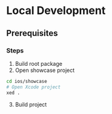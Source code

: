 # Local Development

## Prerequisites

### Steps

1. Build root package
2. Open showcase project
```bash
cd ios/showcase
# Open Xcode project
xed .
```
3. Build project
